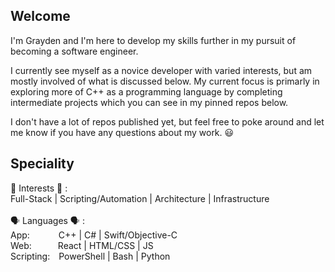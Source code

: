 ## Welcome
I'm Grayden and I'm here to develop my skills further in my pursuit of becoming a software engineer. 

I currently see myself as a novice developer with varied interests, but am mostly involved of what is discussed below.
My current focus is primarly in exploring more of C++ as a programming language by completing intermediate projects which you can 
see in my pinned repos below. 

I don't have a lot of repos published yet, but feel free to poke around and let me know if you have any questions about my work. 😃

## Speciality
🧠 Interests 🧠 :  <br>
Full-Stack | Scripting/Automation | Architecture | Infrastructure
<br>
<br>
🗣️ Languages 🗣️ : <br>
App:    C++ | C# | Swift/Objective-C <br>
Web:   React | HTML/CSS | JS <br>
Scripting: PowerShell | Bash | Python <br>
